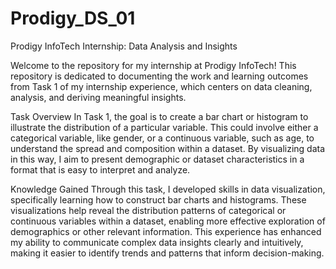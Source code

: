 # Prodigy_DS_01
Prodigy InfoTech Internship: Data Analysis and Insights

Welcome to the repository for my internship at Prodigy InfoTech! This repository is dedicated to documenting the work and learning outcomes from Task 1 of my internship experience, which centers on data cleaning, analysis, and deriving meaningful insights.

Task Overview
In Task 1, the goal is to create a bar chart or histogram to illustrate the distribution of a particular variable. This could involve either a categorical variable, like gender, or a continuous variable, such as age, to understand the spread and composition within a dataset. By visualizing data in this way, I aim to present demographic or dataset characteristics in a format that is easy to interpret and analyze.

Knowledge Gained
Through this task, I developed skills in data visualization, specifically learning how to construct bar charts and histograms. These visualizations help reveal the distribution patterns of categorical or continuous variables within a dataset, enabling more effective exploration of demographics or other relevant information. This experience has enhanced my ability to communicate complex data insights clearly and intuitively, making it easier to identify trends and patterns that inform decision-making.
